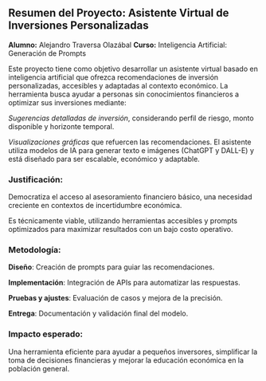 ## Resumen del Proyecto: Asistente Virtual de Inversiones Personalizadas

**Alumno:** Alejandro Traversa Olazábal
**Curso:** Inteligencia Artificial: Generación de Prompts

Este proyecto tiene como objetivo desarrollar un asistente virtual basado en inteligencia artificial que ofrezca recomendaciones de inversión personalizadas, accesibles y adaptadas al contexto económico. La herramienta busca ayudar a personas sin conocimientos financieros a optimizar sus inversiones mediante:

*Sugerencias detalladas de inversión*, considerando perfil de riesgo, monto disponible y horizonte temporal.

*Visualizaciones gráficas* que refuercen las recomendaciones.
El asistente utiliza modelos de IA para generar texto e imágenes (ChatGPT y DALL-E) y está diseñado para ser escalable, económico y adaptable.

### Justificación:

Democratiza el acceso al asesoramiento financiero básico, una necesidad creciente en contextos de incertidumbre económica.

Es técnicamente viable, utilizando herramientas accesibles y prompts optimizados para maximizar resultados con un bajo costo operativo.

### Metodología:

**Diseño**: Creación de prompts para guiar las recomendaciones.

**Implementación**: Integración de APIs para automatizar las respuestas.

**Pruebas y ajustes**: Evaluación de casos y mejora de la precisión.

**Entrega**: Documentación y validación final del modelo.

### Impacto esperado:

Una herramienta eficiente para ayudar a pequeños inversores, simplificar la toma de decisiones financieras y mejorar la educación económica en la población general.
